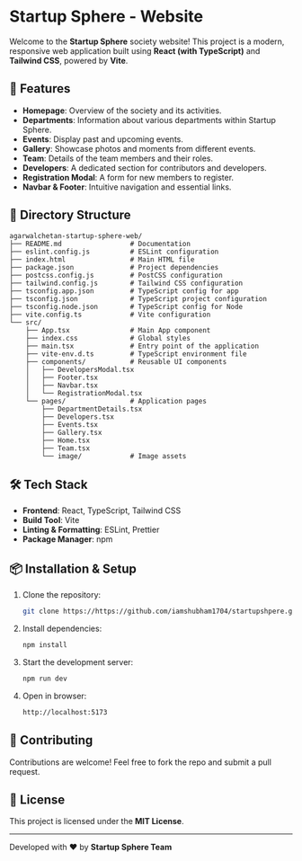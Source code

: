 # Startup Sphere - Website

Welcome to the **Startup Sphere** society website! This project is a modern, responsive web application built using **React (with TypeScript)** and **Tailwind CSS**, powered by **Vite**.

## 🚀 Features
- **Homepage**: Overview of the society and its activities.
- **Departments**: Information about various departments within Startup Sphere.
- **Events**: Display past and upcoming events.
- **Gallery**: Showcase photos and moments from different events.
- **Team**: Details of the team members and their roles.
- **Developers**: A dedicated section for contributors and developers.
- **Registration Modal**: A form for new members to register.
- **Navbar & Footer**: Intuitive navigation and essential links.

## 📂 Directory Structure
```
agarwalchetan-startup-sphere-web/
├── README.md                 # Documentation
├── eslint.config.js          # ESLint configuration
├── index.html                # Main HTML file
├── package.json              # Project dependencies
├── postcss.config.js         # PostCSS configuration
├── tailwind.config.js        # Tailwind CSS configuration
├── tsconfig.app.json         # TypeScript config for app
├── tsconfig.json             # TypeScript project configuration
├── tsconfig.node.json        # TypeScript config for Node
├── vite.config.ts            # Vite configuration
└── src/
    ├── App.tsx               # Main App component
    ├── index.css             # Global styles
    ├── main.tsx              # Entry point of the application
    ├── vite-env.d.ts         # TypeScript environment file
    ├── components/           # Reusable UI components
    │   ├── DevelopersModal.tsx
    │   ├── Footer.tsx
    │   ├── Navbar.tsx
    │   └── RegistrationModal.tsx
    └── pages/                # Application pages
        ├── DepartmentDetails.tsx
        ├── Developers.tsx
        ├── Events.tsx
        ├── Gallery.tsx
        ├── Home.tsx
        ├── Team.tsx
        └── image/            # Image assets
```

## 🛠️ Tech Stack
- **Frontend**: React, TypeScript, Tailwind CSS
- **Build Tool**: Vite
- **Linting & Formatting**: ESLint, Prettier
- **Package Manager**: npm

## 📦 Installation & Setup
1. Clone the repository:
   ```sh
   git clone https://https://github.com/iamshubham1704/startupshpere.git
   ```
2. Install dependencies:
   ```sh
   npm install
   ```
3. Start the development server:
   ```sh
   npm run dev
   ```
4. Open in browser:
   ```sh
   http://localhost:5173
   ```

## 🎯 Contributing
Contributions are welcome! Feel free to fork the repo and submit a pull request.

## 📜 License
This project is licensed under the **MIT License**.

---
Developed with ❤️ by **Startup Sphere Team**

